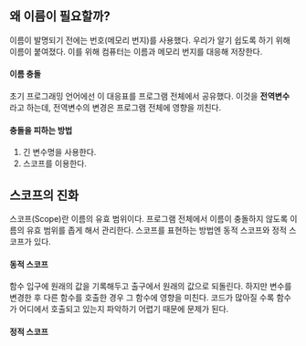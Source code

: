 ## 왜 이름이 필요할까?

이름이 발명되기 전에는 번호(메모리 번지)를 사용했다. 우리가 알기 쉽도록 하기 위해 이름이 붙여졌다. 이를 위해 컴퓨터는 이름과 메모리 번지를 대응해 저장한다.

#### 이름 충돌

초기 프로그래밍 언어에선 이 대응표를 프로그램 전체에서 공유했다. 이것을 **전역변수** 라고 하는데, 전역변수의 변경은 프로그램 전체에 영향을 끼친다.

#### 충돌을 피하는 방법

1. 긴 변수명을 사용한다.
2. 스코프를 이용한다.

## 스코프의 진화

스코프(Scope)란 이름의 유효 범위이다. 프로그램 전체에서 이름이 충돌하지 않도록 이름의 유효 범위를 좁게 해서 관리한다. 스코프를 표현하는 방법엔 동적 스코프와 정적 스코프가 있다.

#### 동적 스코프

함수 입구에 원래의 값을 기록해두고 출구에서 원래의 값으로 되돌린다. 하지만 변수를 변경한 후 다른 함수를 호출한 경우 그 함수에 영향을 미친다. 코드가 많아질 수록 함수가 어디에서 호출되고 있는지 파악하기 어렵기 때문에 문제가 된다.

#### 정적 스코프

